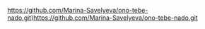 https://github.com/Marina-Savelyeva/ono-tebe-nado.git)https://github.com/Marina-Savelyeva/ono-tebe-nado.git
